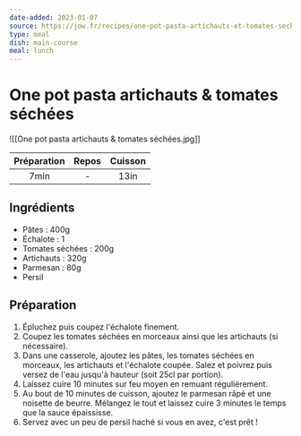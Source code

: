 ```yaml
---
date-added: 2023-01-07
source: https://jow.fr/recipes/one-pot-pasta-artichauts-et-tomates-sechees-8lowbg1v4jn4lds806ny?coversCount=4
type: meal
dish: main-course
meal: lunch
---
```


# One pot pasta artichauts & tomates séchées

![[One pot pasta artichauts & tomates séchées.jpg]]

| Préparation | Repos | Cuisson |
|:-----------:|:-----:|:-------:|
|    7min     |   -   |  13in   |

## Ingrédients

- Pâtes : 400g
- Échalote : 1
- Tomates séchées : 200g
- Artichauts : 320g
- Parmesan : 80g
- Persil

## Préparation

1. Épluchez puis coupez l'échalote finement.
2. Coupez les tomates séchées en morceaux ainsi que les artichauts (si nécessaire).
3. Dans une casserole, ajoutez les pâtes, les tomates séchées en morceaux, les artichauts et l'échalote coupée. Salez et poivrez puis versez de l'eau jusqu'à hauteur (soit 25cl par portion).
4. Laissez cuire 10 minutes sur feu moyen en remuant régulièrement.
5. Au bout de 10 minutes de cuisson, ajoutez le parmesan râpé et une noisette de beurre. Mélangez le tout et laissez cuire 3 minutes le temps que la sauce épaississe.
6. Servez avec un peu de persil haché si vous en avez, c'est prêt !
